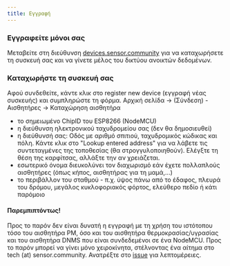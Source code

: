 ```yaml
---
title: Εγγραφή
---
```


### Εγγραφείτε μόνοι σας

Μεταβείτε στη διεύθυνση [devices.sensor.community](https://devices-test.sensor.community/register) για να καταχωρήσετε τη συσκευή σας και να γίνετε μέλος του δικτύου ανοικτών δεδομένων.


### Καταχωρήστε τη συσκευή σας
Αφού συνδεθείτε, κάντε κλικ στο register new device (εγγραφή νέας συσκευής) και συμπληρώστε τη φόρμα.
Αρχική σελίδα -> (Σύνδεση) - Αισθητήρες -> Καταχώρηση αισθητήρα

* το σημειωμένο ChipID του ESP8266 (NodeMCU)
* η διεύθυνση ηλεκτρονικού ταχυδρομείου σας (δεν θα δημοσιευθεί)
* η διεύθυνσή σας: Οδός με αριθμό σπιτιού, ταχυδρομικός κώδικας και πόλη. Κάντε κλικ στο "Lookup entered address" για να λάβετε τις συντεταγμένες της τοποθεσίας (θα στρογγυλοποιηθούν). Ελέγξτε τη θέση της καρφίτσας, αλλάξτε την αν χρειάζεται.
* εσωτερικό όνομα διευκολύνει τον διαχωρισμό εάν έχετε πολλαπλούς αισθητήρες (όπως κήπος, αισθητήρας για τη μαμά,...)
* το περιβάλλον του σταθμού - π.χ. ύψος πάνω από το έδαφος, πλευρά του δρόμου, μεγάλος κυκλοφοριακός φόρτος, ελεύθερο πεδίο ή κάτι παρόμοιο


#### Παρεμπιπτόντως!
Προς το παρόν δεν είναι δυνατή η εγγραφή με τη χρήση του ιστότοπου τόσο του αισθητήρα PM, όσο και του αισθητήρα θερμοκρασίας/υγρασίας και του αισθητήρα DNMS που είναι συνδεδεμένοι σε ένα NodeMCU.
Προς το παρόν μπορεί να γίνει μόνο χειροκίνητα, στέλνοντας ένα αίτημα στο tech (at) sensor.community.
Ανατρέξτε στο [issue](https://github.com/opendata-stuttgart/sensor.community/issues/117) για λεπτομέρειες.


